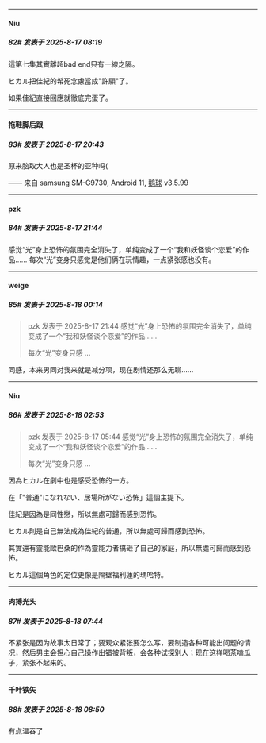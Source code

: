 ﻿
*****

####  Niu  
##### 82#       发表于 2025-8-17 08:19

這第七集其實離超bad end只有一線之隔。

ヒカル把佳紀的希死念慮當成"許願"了。

如果佳紀直接回應就徹底完蛋了。


*****

####  拖鞋脚后跟  
##### 83#       发表于 2025-8-17 20:43

原来脑取大人也是圣杯的亚种吗(

—— 来自 samsung SM-G9730, Android 11, [鹅球](https://www.pgyer.com/GcUxKd4w) v3.5.99


*****

####  pzk  
##### 84#       发表于 2025-8-17 21:44

感觉“光”身上恐怖的氛围完全消失了，单纯变成了一个“我和妖怪谈个恋爱”的作品……
每次“光”变身只感觉是他们俩在玩情趣，一点紧张感也没有。


*****

####  weige  
##### 85#       发表于 2025-8-18 00:14

<blockquote>pzk 发表于 2025-8-17 21:44
感觉“光”身上恐怖的氛围完全消失了，单纯变成了一个“我和妖怪谈个恋爱”的作品……

每次“光”变身只感 ...</blockquote>
同感，本来男同对我来就是减分项，现在剧情还那么无聊……


*****

####  Niu  
##### 86#       发表于 2025-8-18 02:53

<blockquote>pzk 发表于 2025-8-17 05:44
感觉“光”身上恐怖的氛围完全消失了，单纯变成了一个“我和妖怪谈个恋爱”的作品……

每次“光”变身只感 ...</blockquote>
因為ヒカル在劇中也是感受恐怖的一方。

在「"普通"になれない、居場所がない恐怖」這個主提下。

佳紀是因為是同性戀，所以無處可歸而感到恐怖。

ヒカル則是自己無法成為佳紀的普通，所以無處可歸而感到恐怖。

其實還有靈能歐巴桑的作為靈能力者搞砸了自己的家庭，所以無處可歸而感到恐怖。

ヒカル這個角色的定位更像是隔壁福利蓮的瑪哈特。


*****

####  肉搏光头  
##### 87#       发表于 2025-8-18 07:44

不紧张是因为故事太日常了；要观众紧张要怎么写，要制造各种可能出问题的情况，然后男主会担心自己操作出错被背叛，会各种试探别人；现在这样喝茶嗑瓜子，紧张不起来的。


*****

####  千叶铁矢  
##### 88#       发表于 2025-8-18 08:50

有点温吞了

